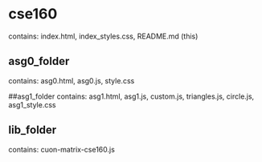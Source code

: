 # cse160
contains: index.html, index_styles.css, README.md (this)

## asg0_folder
contains: asg0.html, asg0.js, style.css

##asg1_folder
contains: asg1.html, asg1.js, custom.js, triangles.js, circle.js, asg1_style.css

## lib_folder
contains: cuon-matrix-cse160.js
